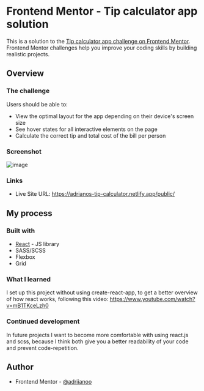 # Frontend Mentor - Tip calculator app solution

This is a solution to the [Tip calculator app challenge on Frontend Mentor](https://www.frontendmentor.io/challenges/tip-calculator-app-ugJNGbJUX). Frontend Mentor challenges help you improve your coding skills by building realistic projects.

## Overview

### The challenge

Users should be able to:

- View the optimal layout for the app depending on their device's screen size
- See hover states for all interactive elements on the page
- Calculate the correct tip and total cost of the bill per person

### Screenshot

![image](https://github.com/adriianoo/tip-calculator-app/assets/84389909/51540909-eeec-4a4d-a7a7-6f482669e306)

### Links

- Live Site URL: https://adrianos-tip-calculator.netlify.app/public/

## My process

### Built with

- [React](https://reactjs.org/) - JS library
- SASS/SCSS
- Flexbox
- Grid

### What I learned

I set up this project without using create-react-app, to get a better overview of how react works, following this video: https://www.youtube.com/watch?v=mB1TKceLzh0

### Continued development

In future projects I want to become more comfortable with using react.js and scss, because I think both give you a better readability of your code and prevent code-repetition.

## Author

- Frontend Mentor - [@adriianoo](https://www.frontendmentor.io/profile/adriianoo)
